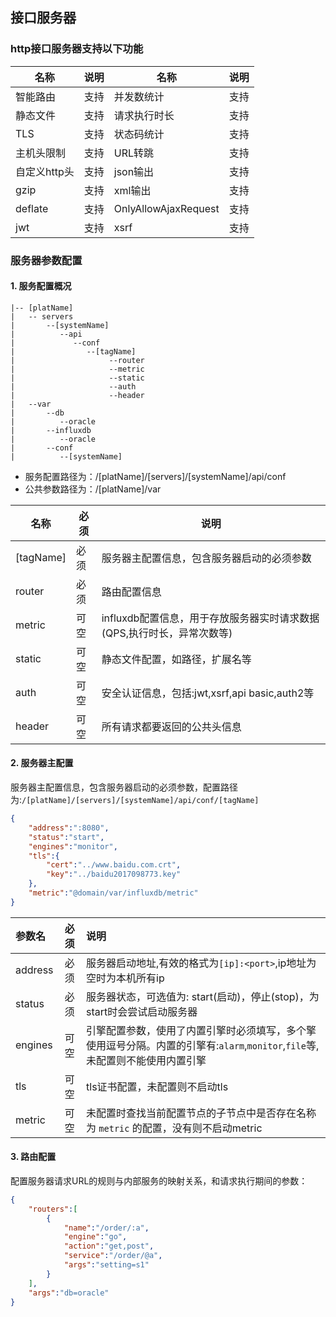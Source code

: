 ## 接口服务器
### http接口服务器支持以下功能

|名称|说明|名称|说明|
|------|-------|-------|-------|
|智能路由|支持|并发数统计|支持|
|静态文件|支持|请求执行时长|支持|
|TLS|支持|状态码统计|支持|
|主机头限制|支持|URL转跳|支持|
|自定义http头|支持|json输出|支持|
|gzip|支持|xml输出|支持|
|deflate|支持|OnlyAllowAjaxRequest|支持|
|jwt|支持|xsrf|支持|

### 服务器参数配置
#### 1. 服务配置概况
    |-- [platName]
	|   -- servers 
	|       --[systemName]
	|          --api
	|             --conf
	|                --[tagName]
	|                     --router
    |                     --metric
    |                     --static
    |                     --auth
    |                     --header
    |   --var
    |       --db
    |          --oracle
    |       --influxdb
    |          --oracle
    |       --conf
    |          --[systemName]
+ 服务配置路径为：/[platName]/[servers]/[systemName]/api/conf
+ 公共参数路径为：/[platName]/var

|名称|必须|说明|
|------|------|------|
|[tagName]|必须|服务器主配置信息，包含服务器启动的必须参数|
|router|必须|路由配置信息|
|metric|可空|influxdb配置信息，用于存放服务器实时请求数据(QPS,执行时长，异常次数等)|
|static|可空|静态文件配置，如路径，扩展名等|
|auth|可空|安全认证信息，包括:jwt,xsrf,api basic,auth2等|
|header|可空|所有请求都要返回的公共头信息|



#### 2. 服务器主配置
服务器主配置信息，包含服务器启动的必须参数，配置路径为:`/[platName]/[servers]/[systemName]/api/conf/[tagName]`
```json
{
    "address":":8080",
    "status":"start",
    "engines":"monitor",
    "tls":{
        "cert":"../www.baidu.com.crt",
        "key":"../baidu2017098773.key"
    },
    "metric":"@domain/var/influxdb/metric"
}
```

|参数名|必须|说明|
|:------|:-------:|:------|
|address|必须|服务器启动地址,有效的格式为`[ip]:<port>`,ip地址为空时为本机所有ip|
|status|必须|服务器状态，可选值为: start(启动)，停止(stop)，为start时会尝试启动服务器|
|engines|可空|引擎配置参数，使用了内置引擎时必须填写，多个擎使用逗号分隔。内置的引擎有:`alarm`,`monitor`,`file`等,未配置则不能使用内置引擎|
|tls|可空|tls证书配置，未配置则不启动tls|
|metric|可空|未配置时查找当前配置节点的子节点中是否存在名称为 `metric` 的配置，没有则不启动metric|

#### 3. 路由配置
配置服务器请求URL的规则与内部服务的映射关系，和请求执行期间的参数：
```json
{
    "routers":[
        {
            "name":"/order/:a",
            "engine":"go",
            "action":"get,post",
            "service":"/order/@a",
            "args":"setting=s1"
        }
    ],
    "args":"db=oracle"
}
``` 